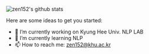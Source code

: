 ![zen152's github stats](https://github-readme-stats.vercel.app/api?username=Seoneun&show_icons=true&theme=radical)

Here are some ideas to get you started:

- 🔭 I’m currently working on Kyung Hee Univ. NLP LAB
- 🌱 I’m currently learning NLP
- 📫 How to reach me: zen152@khu.ac.kr

<!--
**Seoneun/Seoneun** is a ✨ _special_ ✨ repository because its `README.md` (this file) appears on your GitHub profile.
- 👯 I’m looking to collaborate on ...
- 🤔 I’m looking for help with ...
- 💬 Ask me about ...
- 😄 Pronouns: ...
- ⚡ Fun fact: ...
-->
